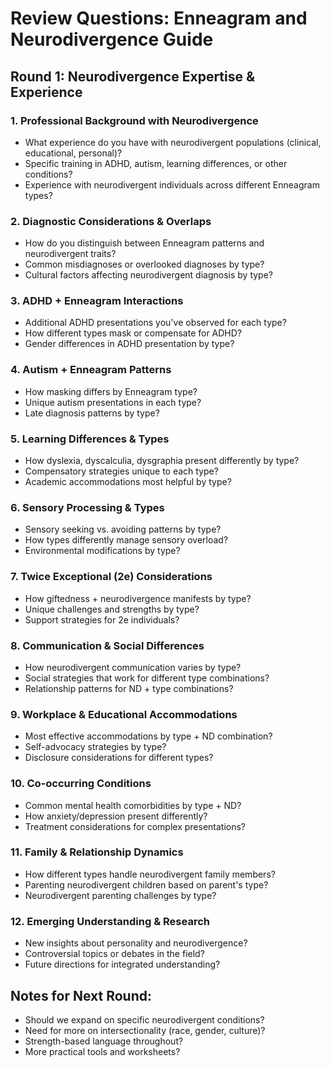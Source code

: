 # Review Questions: Enneagram and Neurodivergence Guide

## Round 1: Neurodivergence Expertise & Experience

### 1. Professional Background with Neurodivergence
- What experience do you have with neurodivergent populations (clinical, educational, personal)?
- Specific training in ADHD, autism, learning differences, or other conditions?
- Experience with neurodivergent individuals across different Enneagram types?

### 2. Diagnostic Considerations & Overlaps
- How do you distinguish between Enneagram patterns and neurodivergent traits?
- Common misdiagnoses or overlooked diagnoses by type?
- Cultural factors affecting neurodivergent diagnosis by type?

### 3. ADHD + Enneagram Interactions
- Additional ADHD presentations you've observed for each type?
- How different types mask or compensate for ADHD?
- Gender differences in ADHD presentation by type?

### 4. Autism + Enneagram Patterns
- How masking differs by Enneagram type?
- Unique autism presentations in each type?
- Late diagnosis patterns by type?

### 5. Learning Differences & Types
- How dyslexia, dyscalculia, dysgraphia present differently by type?
- Compensatory strategies unique to each type?
- Academic accommodations most helpful by type?

### 6. Sensory Processing & Types
- Sensory seeking vs. avoiding patterns by type?
- How types differently manage sensory overload?
- Environmental modifications by type?

### 7. Twice Exceptional (2e) Considerations
- How giftedness + neurodivergence manifests by type?
- Unique challenges and strengths by type?
- Support strategies for 2e individuals?

### 8. Communication & Social Differences
- How neurodivergent communication varies by type?
- Social strategies that work for different type combinations?
- Relationship patterns for ND + type combinations?

### 9. Workplace & Educational Accommodations
- Most effective accommodations by type + ND combination?
- Self-advocacy strategies by type?
- Disclosure considerations for different types?

### 10. Co-occurring Conditions
- Common mental health comorbidities by type + ND?
- How anxiety/depression present differently?
- Treatment considerations for complex presentations?

### 11. Family & Relationship Dynamics
- How different types handle neurodivergent family members?
- Parenting neurodivergent children based on parent's type?
- Neurodivergent parenting challenges by type?

### 12. Emerging Understanding & Research
- New insights about personality and neurodivergence?
- Controversial topics or debates in the field?
- Future directions for integrated understanding?

## Notes for Next Round:
- Should we expand on specific neurodivergent conditions?
- Need for more on intersectionality (race, gender, culture)?
- Strength-based language throughout?
- More practical tools and worksheets?
